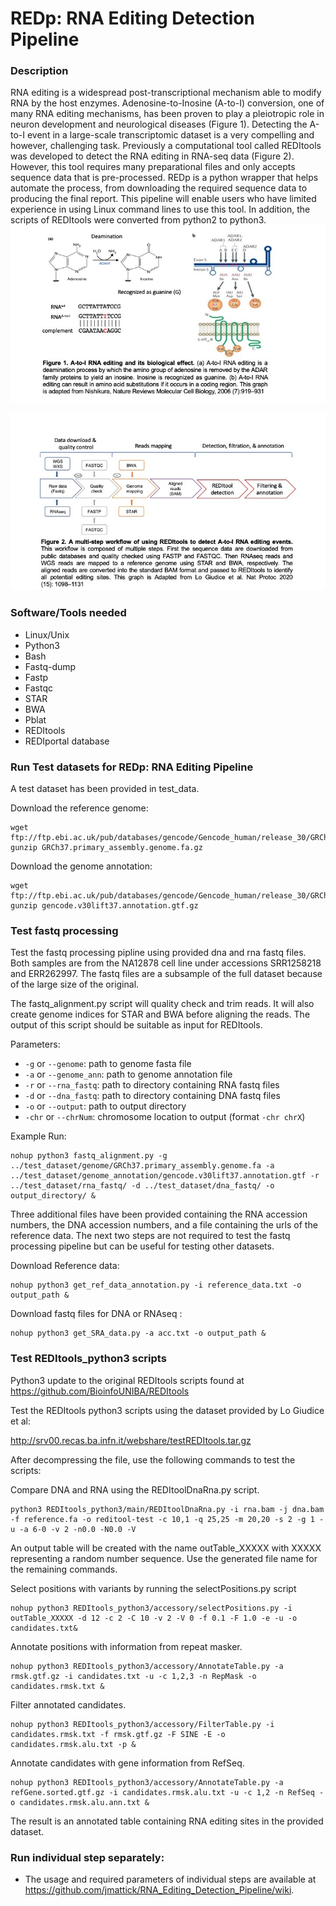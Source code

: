 # REDp: RNA Editing Detection Pipeline

### Description
RNA editing is a widespread post-transcriptional mechanism able to modify RNA by the host enzymes. Adenosine-to-Inosine (A-to-I) conversion, one of many RNA editing mechanisms, has been proven to play a pleiotropic role in neuron development and neurological diseases (Figure 1). Detecting the A-to-I event in a large-scale transcriptomic dataset is a very compelling and however, challenging task. Previously a computational tool called REDItools was developed to detect the RNA editing in RNA-seq data (Figure 2). However, this tool requires many preparational files and only accepts sequence data that is pre-processed. REDp is a python wrapper that helps automate the process, from downloading the required sequence data to producing the final report. This pipeline will enable users who have limited experience in using Linux command lines to use this tool. In addition, the scripts of REDItools were converted from python2 to python3.  
![alt text](https://github.com/jmattick/RNA_Editing_Detection_Pipeline/blob/master/images/Slide1.jpeg "Logo Title Text 1")

![alt text](https://github.com/jmattick/RNA_Editing_Detection_Pipeline/blob/master/images/Slide2.jpeg "Logo Title Text 1")

### Software/Tools needed
* Linux/Unix
* Python3
* Bash
* Fastq-dump
* Fastp
* Fastqc
* STAR
* BWA
* Pblat
* REDItools
* REDIportal database

### Run Test datasets for REDp: RNA Editing Pipeline 

A test dataset has been provided in test_data.

Download the reference genome:

```
wget ftp://ftp.ebi.ac.uk/pub/databases/gencode/Gencode_human/release_30/GRCh37_mapping/GRCh37.primary_assembly.genome.fa.gz
gunzip GRCh37.primary_assembly.genome.fa.gz
```


Download the genome annotation:

```
wget ftp://ftp.ebi.ac.uk/pub/databases/gencode/Gencode_human/release_30/GRCh37_mapping/gencode.v30lift37.annotation.gtf.gz
gunzip gencode.v30lift37.annotation.gtf.gz
```

### Test fastq processing

Test the fastq processing pipline using provided dna and rna fastq files. Both samples are from the NA12878 cell line under accessions SRR1258218 and ERR262997. The fastq files are a subsample of the full dataset because of the large size of the original.

The fastq_alignment.py script will quality check and trim reads. It will also create genome indices for STAR and BWA before aligning the reads. The output of this script should be suitable as input for REDItools.  

Parameters: 

- `-g` or `--genome`: path to genome fasta file
- `-a` or `--genome_ann`: path to genome annotation file
- `-r` or `--rna_fastq`: path to directory containing RNA fastq files
- `-d` or `--dna_fastq`: path to directory containing DNA fastq files
- `-o` or `--output`: path to output directory
- `-chr` or `--chrNum`: chromosome location to output (format `-chr chrX`)

Example Run: 
```
nohup python3 fastq_alignment.py -g ../test_dataset/genome/GRCh37.primary_assembly.genome.fa -a ../test_dataset/genome_annotation/gencode.v30lift37.annotation.gtf -r ../test_dataset/rna_fastq/ -d ../test_dataset/dna_fastq/ -o output_directory/ &
```

Three additional files have been provided containing the RNA accession numbers, the DNA accession numbers, and a file containing the urls of the reference data. The next two steps are not required to test the fastq processing pipeline but can be useful for testing other datasets. 

Download Reference data: 

```
nohup python3 get_ref_data_annotation.py -i reference_data.txt -o output_path &
```

Download fastq files for DNA or RNAseq :

```
nohup python3 get_SRA_data.py -a acc.txt -o output_path &
```

### Test REDItools_python3 scripts

Python3 update to the original REDItools scripts found at https://github.com/BioinfoUNIBA/REDItools

Test the REDItools python3 scripts using the dataset provided by Lo Giudice et al:

http://srv00.recas.ba.infn.it/webshare/testREDItools.tar.gz

After decompressing the file, use the following commands to test the scripts:

Compare DNA and  RNA using the REDItoolDnaRna.py script. 

```
python3 REDItools_python3/main/REDItoolDnaRna.py -i rna.bam -j dna.bam -f reference.fa -o reditool-test -c 10,1 -q 25,25 -m 20,20 -s 2 -g 1 -u -a 6-0 -v 2 -n0.0 -N0.0 -V
```

An output table will be created with the name outTable_XXXXX with XXXXX representing a random number sequence. Use the generated file name for the remaining commands.

Select positions with variants by running the selectPositions.py script 

```
nohup python3 REDItools_python3/accessory/selectPositions.py -i outTable_XXXXX -d 12 -c 2 -C 10 -v 2 -V 0 -f 0.1 -F 1.0 -e -u -o candidates.txt&
```

Annotate positions with information from repeat masker.

```
nohup python3 REDItools_python3/accessory/AnnotateTable.py -a rmsk.gtf.gz -i candidates.txt -u -c 1,2,3 -n RepMask -o candidates.rmsk.txt &
```

Filter annotated candidates.

```
nohup python3 REDItools_python3/accessory/FilterTable.py -i candidates.rmsk.txt -f rmsk.gtf.gz -F SINE -E -o candidates.rmsk.alu.txt -p &
```
Annotate candidates with gene information from RefSeq. 

```
nohup python3 REDItools_python3/accessory/AnnotateTable.py -a refGene.sorted.gtf.gz -i candidates.rmsk.alu.txt -u -c 1,2 -n RefSeq -o candidates.rmsk.alu.ann.txt &
```

The result is an annotated table containing RNA editing sites in the provided dataset. 

### Run individual step separately:
* The usage and required parameters of individual steps are available at https://github.com/jmattick/RNA_Editing_Detection_Pipeline/wiki.
